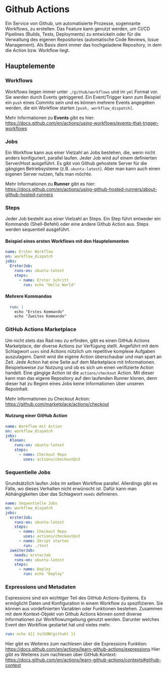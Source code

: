 # Github Actions

Ein Service von Github, um automatisierte Prozesse, sogennante Workflows, zu erstellen. Das Feature kann genutzt werden, um CI/CD Pipelines
(Builds, Tests, Deployments) zu entwickeln oder für die Verwaltung des eigenen Repositories (automatische Code Reviews, Issue Management). Als Basis dient
immer das hochgeladene Repository, in dem die Action bzw. Workflow liegt.

## Hauptelemente

### Workflows
Workflows liegen immer unter `./github/workflows` und im `yml` Format vor. Sie werden durch Events getriggered. Ein Event/Trigger kann zum Beispiel ein `push` eines Commits sein und es können mehrere Events angegeben werden, die ein Workflow starten `[push, workflow_dispatch]`.

Mehr Informationen zu **Events** gibt es hier:
https://docs.github.com/en/actions/using-workflows/events-that-trigger-workflows

### Jobs
Ein Workflow kann aus einer Vielzahl an Jobs bestehen, die, wenn nicht anders konfiguriert, parallel laufen. Jeder Job wird auf einem definierten Server/Host
ausgeführt. Es gibt von Github gehostete Server für die gängigen Betriebsysteme (z.B. `ubuntu-latest`). Aber man kann auch einen eigenen Server nutzen, 
falls man möchte.

Mehr Informationen zu **Runner** gibt es hier: 
https://docs.github.com/en/actions/using-github-hosted-runners/about-github-hosted-runners

### Steps
Jeder Job besteht aus einer Vielzahl an Steps. Ein Step führt entweder ein Kommando (Shell-Befehl) oder eine andere Github Action aus. Steps werden sequentiell
ausgeführt. 

#### Beispiel eines ersten Workflows mit den Hauptelementen
```yml
name: Erster Workflow
on: workflow_dispatch
jobs:
  ErsterJob:
    runs-on: ubuntu-latest
    steps:
      - name: Erster Schritt
        run: echo "Hello World"
```

#### Mehrere Kommandos
```yml
  run: |
    echo "Erstes Kommando"
    echo "Zweites Kommando"
```

### GitHub Actions Marketplace
Um nicht stets das Rad neu zu erfinden, gibt es einen GitHub Actions Marketplace, der diverse Actions zur Verfügung stellt. Angeführt mit dem Schlagwort `uses` sind Actions nützlich um repetitive komplexe Aufgaben auszulagern. Damit wird die eigene Action überschaubar und man spart an Zeit. Jede Action hat eine Seite auf dem Marketplace mit Informationen. Beispielsweise zur Nutzung und ob es sich um einen verifizierte Action handelt. Eine gängige Action ist die `actions/checkout` Action. Mit dieser kann man das eigene Repository auf den laufenden Runner klonen, denn dieser hat zu Beginn eines Jobs keine Informationen über unseren Repoinhalt.

Mehr Informationen zu Checkout Action: https://github.com/marketplace/actions/checkout

#### Nutzung einer GitHub Action
```yml
name: Workflow mit Action
on: workflow_dispatch
jobs:
  Klonen:
    runs-on: ubuntu-latest
    steps:
      - name: Checkout Repo
        uses: actions/checkout@v3
```

### Sequentielle Jobs
Grundsätzlich laufen Jobs im selben Workflow parallel. Allerdings gibt es Fälle, wo dieses Verhalten nicht erwünscht ist. Dafür kann man Abhängigkeiten
über das Schlagwort `needs` definieren.

```yml
name: Sequentielle Jobs
on: workflow_dispatch
jobs:
  ersterJob:
    runs-on: ubuntu-latest
    steps:
      - name: Checkout Repo
        uses: actions/checkout@v3
      - name: Skript starten
        run: ./test
  zweiterJob:
    needs: ersterJob
    runs-on: ubuntu-latest
    steps:
      - name: Deploy
        run: echo "Deploy"
```

### Expressions und Metadaten
Expressions sind ein wichtiger Teil des GitHub Actions-Systems. Es ermöglicht Daten und Konfiguration in einem Workflow zu spezifizieren. Sie können aus vordefinierten Variablen oder Funktionen bestehen. Zusammen mit dem Kontext-Objekt von Github Actions können somit diverse Informationen zur Workflowumgebung genutzt werden. Darunter welches Event den Workflow gestartet hat und vieles mehr. 

```yml
run: echo ${{ toJSON(github) }}
```
Hier gibt es Weiteres zum nachlesen über die Expressions Funktion:
https://docs.github.com/en/actions/learn-github-actions/expressions
Hier gibt es Weiteres zum nachlesen über GitHub Kontext:
https://docs.github.com/en/actions/learn-github-actions/contexts#github-context

